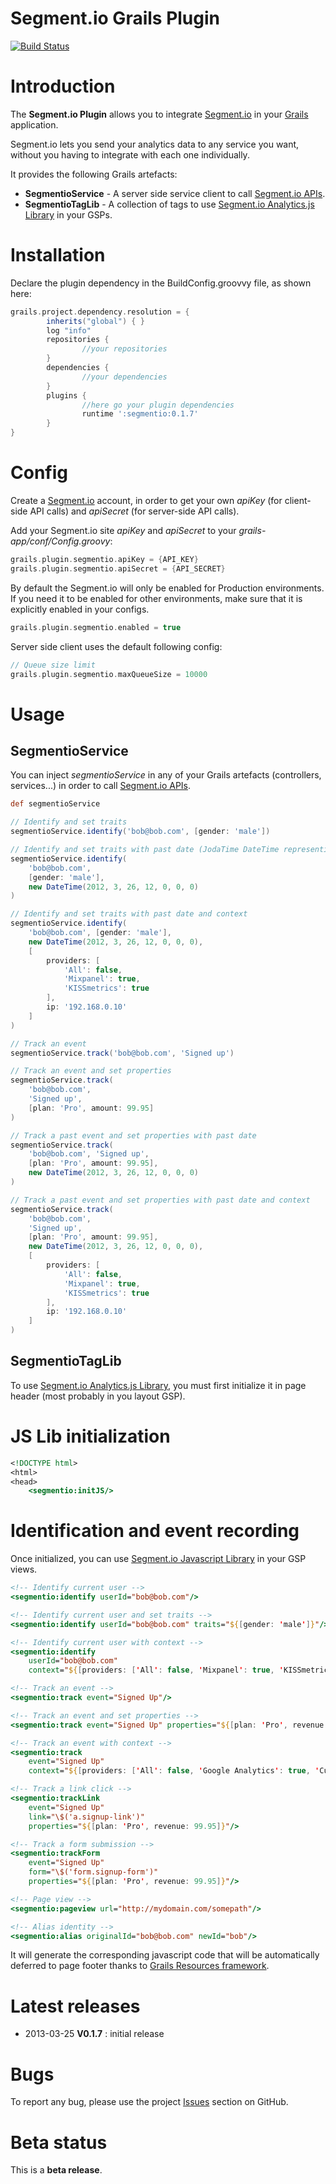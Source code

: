 Segment.io Grails Plugin
=========================

[![Build Status](https://travis-ci.org/benorama/grails-segmentio.png)](https://travis-ci.org/benorama/grails-segmentio)

# Introduction

The **Segment.io Plugin** allows you to integrate [Segment.io](http://segment.io) in your [Grails](http://grails.org) application.

Segment.io lets you send your analytics data to any service you want, without you having to integrate with each one individually.

It provides the following Grails artefacts:
* **SegmentioService** - A server side service client to call [Segment.io APIs](https://segment.io/api/rest).
* **SegmentioTagLib** - A collection of tags to use [Segment.io Analytics.js Library](https://segment.io/libraries/analytics.js) in your GSPs.


# Installation

Declare the plugin dependency in the BuildConfig.groovvy file, as shown here:

```groovy
grails.project.dependency.resolution = {
		inherits("global") { }
		log "info"
		repositories {
				//your repositories
		}
		dependencies {
				//your dependencies
		}
		plugins {
				//here go your plugin dependencies
				runtime ':segmentio:0.1.7'
		}
}
```


# Config

Create a [Segment.io](http://segment.io) account, in order to get your own _apiKey_ (for client-side API calls) and _apiSecret_ (for server-side API calls).

Add your Segment.io site _apiKey_  and _apiSecret_ to your _grails-app/conf/Config.groovy_:

```groovy
grails.plugin.segmentio.apiKey = {API_KEY}
grails.plugin.segmentio.apiSecret = {API_SECRET}
```
By default the Segment.io will only be enabled for Production environments.  If you need it to be enabled for other environments, make sure that it is explicitly enabled in your configs.

```groovy
grails.plugin.segmentio.enabled = true
```

Server side client uses the default following config:

```groovy
// Queue size limit
grails.plugin.segmentio.maxQueueSize = 10000
```

# Usage

## SegmentioService

You can inject _segmentioService_ in any of your Grails artefacts (controllers, services...) in order to call [Segment.io APIs](https://segment.io/api/rest).

```groovy
def segmentioService

// Identify and set traits
segmentioService.identify('bob@bob.com', [gender: 'male'])

// Identify and set traits with past date (JodaTime DateTime representing when the identify took place)
segmentioService.identify(
    'bob@bob.com',
    [gender: 'male'],
    new DateTime(2012, 3, 26, 12, 0, 0, 0)
)

// Identify and set traits with past date and context
segmentioService.identify(
    'bob@bob.com', [gender: 'male'],
    new DateTime(2012, 3, 26, 12, 0, 0, 0),
    [
        providers: [
            'All': false,
            'Mixpanel': true,
            'KISSmetrics': true
        ],
        ip: '192.168.0.10'
    ]
)

// Track an event
segmentioService.track('bob@bob.com', 'Signed up')

// Track an event and set properties
segmentioService.track(
    'bob@bob.com',
    'Signed up',
    [plan: 'Pro', amount: 99.95]
)

// Track a past event and set properties with past date
segmentioService.track(
    'bob@bob.com', 'Signed up',
    [plan: 'Pro', amount: 99.95],
    new DateTime(2012, 3, 26, 12, 0, 0, 0)
)

// Track a past event and set properties with past date and context
segmentioService.track(
    'bob@bob.com',
    'Signed up',
    [plan: 'Pro', amount: 99.95],
    new DateTime(2012, 3, 26, 12, 0, 0, 0),
    [
        providers: [
            'All': false,
            'Mixpanel': true,
            'KISSmetrics': true
        ],
        ip: '192.168.0.10'
    ]
)
```

## SegmentioTagLib

To use [Segment.io Analytics.js Library](http://support.segmentio.com/apis/javascript), you must first initialize it in page header (most probably in you layout GSP).

# JS Lib initialization

```jsp
<!DOCTYPE html>
<html>
<head>
    <segmentio:initJS/>
```

# Identification and event recording

Once initialized, you can use [Segment.io Javascript Library](https://segment.io/libraries/analytics.js) in your GSP views.

```jsp
<!-- Identify current user -->
<segmentio:identify userId="bob@bob.com"/>

<!-- Identify current user and set traits -->
<segmentio:identify userId="bob@bob.com" traits="${[gender: 'male']}"/>

<!-- Identify current user with context -->
<segmentio:identify
    userId="bob@bob.com"
    context="${[providers: ['All': false, 'Mixpanel': true, 'KISSmetrics': true]]}"/>

<!-- Track an event -->
<segmentio:track event="Signed Up"/>

<!-- Track an event and set properties -->
<segmentio:track event="Signed Up" properties="${[plan: 'Pro', revenue: 99.95]}"/>

<!-- Track an event with context -->
<segmentio:track
    event="Signed Up"
    context="${[providers: ['All': false, 'Google Analytics': true, 'Customer.io': true]]}"/>

<!-- Track a link click -->
<segmentio:trackLink
    event="Signed Up"
    link="\$('a.signup-link')"
    properties="${[plan: 'Pro', revenue: 99.95]}"/>

<!-- Track a form submission -->
<segmentio:trackForm
    event="Signed Up"
    form="\$('form.signup-form')"
    properties="${[plan: 'Pro', revenue: 99.95]}"/>

<!-- Page view -->
<segmentio:pageview url="http://mydomain.com/somepath"/>

<!-- Alias identity -->
<segmentio:alias originalId="bob@bob.com" newId="bob"/>
```

It will generate the corresponding javascript code that will be automatically deferred to page footer thanks to [Grails Resources framework](https://github.com/grails-plugins/grails-resources).


# Latest releases

* 2013-03-25 **V0.1.7** : initial release

# Bugs

To report any bug, please use the project [Issues](http://github.com/benorama/grails-segmentio/issues) section on GitHub.


# Beta status

This is a **beta release**.
